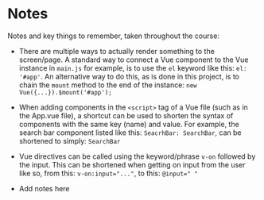 # Notes

Notes and key things to remember, taken throughout the course:

* There are multiple ways to actually render something to the screen/page. A standard way to connect a Vue component to the Vue instance in `main.js` for example, is to use the `el` keyword like this: `el: '#app'`. An alternative way to do this, as is done in this project, is to chain the `mount` method to the end of the instance: `new Vue({...}).$mount('#app');`

* When adding components in the `<script>` tag of a Vue file (such as in the App.vue file), a shortcut can be used to shorten the syntax of components with the same key (name) and value. For example, the search bar component listed like this: `SeacrhBar: SearchBar`, can be shortened to simply: `SearchBar`

* Vue directives can be called using the keyword/phrase `v-on` followed by the input. This can be shortened when getting on input from the user like so, from this: `v-on:input="..."`, to this: `@input=" "`

* Add notes here
